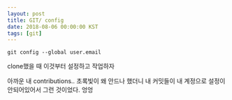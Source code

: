 ```yaml
---
layout: post
title: GIT/ config
date: 2018-08-06 00:00:00 KST
tags: [git]
---
```


```shell
git config --global user.email
```

clone했을 때 이것부터 설정하고 작업하자

아까운 내 contributions..
초록빛이 왜 안드나 했더니 내 커밋들이 내 계정으로 설정이 안되어있어서 그런 것이었다.
엉엉


